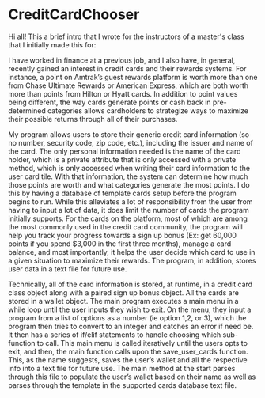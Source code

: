 # CreditCardChooser
  Hi all! This a brief intro that I wrote for the instructors of a master's class that I initially made this for:
  
I have worked in finance at a previous job, and I also have, in general, recently gained an interest in credit cards and their rewards systems. For instance, a point on Amtrak’s guest rewards platform is worth more than one from Chase Ultimate Rewards or American Express, which are both worth more than points from Hilton or Hyatt cards. In addition to point values being different, the way cards generate points or cash back in pre-determined categories allows cardholders to strategize ways to maximize their possible returns through all of their purchases.

My program allows users to store their generic credit card information (so no number, security code, zip code, etc.), including the issuer and name of the card. The only personal information needed is the name of the card holder, which is a private attribute that is only accessed with a private method, which is only accessed when writing their card information to the user card tile. With that information, the system can determine how much those points are worth and what categories generate the most points. I do this by having a database of template cards setup before the program begins to run. While this alleviates a lot of responsibility from the user from having to input a lot of data, it does limit the number of cards the program initially supports. For the cards on the platform, most of which are among the most commonly used in the credit card community, the program will help you track your progress towards a sign up bonus (Ex: get 60,000 points if you spend $3,000 in the first three months), manage a card balance, and most importantly, it helps the user decide which card to use in a given situation to maximize their rewards. The program, in addition, stores user data in a text file for future use.
	
Technically, all of the card information is stored, at runtime, in a credit card class object along with a paired sign up bonus object. All the cards are stored in a wallet object. The main program executes a main menu in a while loop until the user inputs they wish to exit. On the menu, they input a program from a list of options as a number (ie option 1,2, or 3), which the program then tries to convert to an integer and catches an error if need be. It then has a series of if/elif statements to handle choosing which sub-function to call. This main menu is called iteratively until the users opts to exit, and then, the main function calls upon the save_user_cards function. This, as the name suggests, saves the user’s wallet and all the respective info into a text file for future use. The main method at the start parses through this file to populate the user’s wallet based on their name as well as parses through the template in the supported cards database text file.

